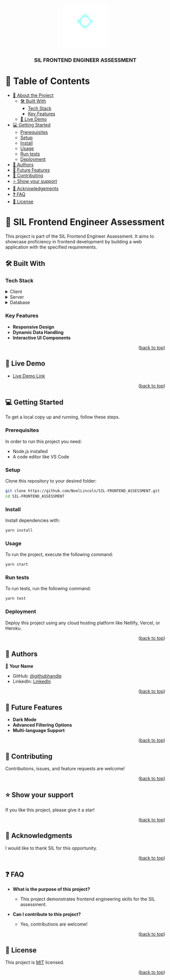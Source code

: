 
<a name="readme-top"></a>

<div align="center">
  <img src="logo.png" alt="logo" width="140" height="auto" />
  <br/>
  <h3><b>SIL FRONTEND ENGINEER ASSESSMENT</b></h3>
</div>

<!-- TABLE OF CONTENTS -->

# 📗 Table of Contents

- [📖 About the Project](#about-project)
  - [🛠 Built With](#built-with)
    - [Tech Stack](#tech-stack)
    - [Key Features](#key-features)
  - [🚀 Live Demo](#live-demo)
- [💻 Getting Started](#getting-started)
  - [Prerequisites](#prerequisites)
  - [Setup](#setup)
  - [Install](#install)
  - [Usage](#usage)
  - [Run tests](#run-tests)
  - [Deployment](#deployment)
- [👥 Authors](#authors)
- [🔭 Future Features](#future-features)
- [🤝 Contributing](#contributing)
- [⭐️ Show your support](#support)
- [🙏 Acknowledgements](#acknowledgements)
- [❓ FAQ](#faq)
- [📝 License](#license)

<!-- PROJECT DESCRIPTION -->

# 📖 SIL Frontend Engineer Assessment <a name="about-project"></a>

This project is part of the SIL Frontend Engineer Assessment. It aims to showcase proficiency in frontend development by building a web application with the specified requirements.

## 🛠 Built With <a name="built-with"></a>

### Tech Stack <a name="tech-stack"></a>

<details>
  <summary>Client</summary>
  <ul>
    <li><a href="https://reactjs.org/">React.js</a></li>
  </ul>
</details>

<details>
  <summary>Server</summary>
  <ul>
    <li><a href="https://expressjs.com/">Express.js</a></li>
  </ul>
</details>

<details>
<summary>Database</summary>
  <ul>
    <li><a href="https://www.postgresql.org/">PostgreSQL</a></li>
  </ul>
</details>

### Key Features <a name="key-features"></a>

- **Responsive Design**
- **Dynamic Data Handling**
- **Interactive UI Components**

<p align="right">(<a href="#readme-top">back to top</a>)</p>

<!-- LIVE DEMO -->

## 🚀 Live Demo <a name="live-demo"></a>

- [Live Demo Link](https://sil-frontend.vercel.app)

<p align="right">(<a href="#readme-top">back to top</a>)</p>

<!-- GETTING STARTED -->

## 💻 Getting Started <a name="getting-started"></a>

To get a local copy up and running, follow these steps.

### Prerequisites

In order to run this project you need:
- Node.js installed
- A code editor like VS Code

### Setup

Clone this repository to your desired folder:

```sh
git clone https://github.com/NoelLincoln/SIL-FRONTEND_ASSESSMENT.git
cd SIL-FRONTEND_ASSESSMENT
```

### Install

Install dependencies with:

```sh
yarn install
```

### Usage

To run the project, execute the following command:

```sh
yarn start
```

### Run tests

To run tests, run the following command:

```sh
yarn test
```

### Deployment

Deploy this project using any cloud hosting platform like Netlify, Vercel, or Heroku.

<p align="right">(<a href="#readme-top">back to top</a>)</p>

<!-- AUTHORS -->

## 👥 Authors <a name="authors"></a>

👤 **Your Name**

- GitHub: [@githubhandle](https://github.com/NoelLincoln)
- LinkedIn: [LinkedIn](https://www.linkedin.com/in/noel-bryant/)

<p align="right">(<a href="#readme-top">back to top</a>)</p>

<!-- FUTURE FEATURES -->

## 🔭 Future Features <a name="future-features"></a>

- **Dark Mode**
- **Advanced Filtering Options**
- **Multi-language Support**

<p align="right">(<a href="#readme-top">back to top</a>)</p>

<!-- CONTRIBUTING -->

## 🤝 Contributing <a name="contributing"></a>

Contributions, issues, and feature requests are welcome!

<p align="right">(<a href="#readme-top">back to top</a>)</p>

<!-- SUPPORT -->

## ⭐️ Show your support <a name="support"></a>

If you like this project, please give it a star!

<p align="right">(<a href="#readme-top">back to top</a>)</p>

<!-- ACKNOWLEDGEMENTS -->

## 🙏 Acknowledgments <a name="acknowledgements"></a>

I would like to thank SIL for this opportunity.

<p align="right">(<a href="#readme-top">back to top</a>)</p>

<!-- FAQ -->

## ❓ FAQ <a name="faq"></a>

- **What is the purpose of this project?**
  - This project demonstrates frontend engineering skills for the SIL assessment.

- **Can I contribute to this project?**
  - Yes, contributions are welcome!

<p align="right">(<a href="#readme-top">back to top</a>)</p>

<!-- LICENSE -->

## 📝 License <a name="license"></a>

This project is [MIT](./LICENSE) licensed.

<p align="right">(<a href="#readme-top">back to top</a>)</p>
